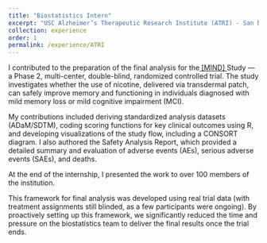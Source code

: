 ```yaml
---
title: "Biostatistics Intern"
excerpt: "USC Alzheimer’s Therapeutic Research Institute (ATRI) - San Diego, California, USA"
collection: experience
order: 1
permalink: /experience/ATRI
---
```


I contributed to the preparation of the final analysis for the<a href = "https://mindstudy.org/"> [MIND] </a>Study — a Phase 2, multi-center, double-blind, randomized controlled trial. The study investigates whether the use of nicotine, delivered via transdermal patch, can safely improve memory and functioning in individuals diagnosed with mild memory loss or mild cognitive impairment (MCI).

My contributions included deriving standardized analysis datasets (ADaM/SDTM), coding scoring functions for key clinical outcomes using R, and developing visualizations of the study flow, including a CONSORT diagram. I also authored the Safety Analysis Report, which provided a detailed summary and evaluation of adverse events (AEs), serious adverse events (SAEs), and deaths.

At the end of the internship, I presented the work to over 100 members of the institution.

This framework for final analysis was developed using real trial data (with treatment assignments still blinded, as a few participants were ongoing). By proactively setting up this framework, we significantly reduced the time and pressure on the biostatistics team to deliver the final results once the trial ends.

